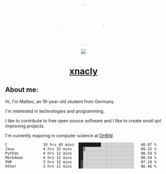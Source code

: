 <p align="center">
  <img style="border-radius: 100px" width="128" height="128" src="https://avatars.githubusercontent.com/u/47723417?v=4"/>
</p>
<p align="center">
  <img src="https://komarev.com/ghpvc/?username=xnacly&&style=flat-square"/>
</p>

<h1 align="center"><a href="https://xnacly.me/"> xnacly</a> </h1>

<h2> About me:</h2>

<p>Hi, I'm Matteo, an 19-year-old student from Germany. </p>
<p>I'm interested in technologies and programming.</p>
<p>I like to contribute to free open source software and I like to create small qol improving projects.</p>
<p>I'm currently majoring in computer science at <a href="https://www.dhbw.de/startseite">DHBW</a>.</p>

<!--START_SECTION:waka-->

```text
C                19 hrs 45 mins  ██████████░░░░░░░░░░░░░░░   40.07 %
Java             4 hrs 32 mins   ██▒░░░░░░░░░░░░░░░░░░░░░░   09.22 %
Python           4 hrs 12 mins   ██░░░░░░░░░░░░░░░░░░░░░░░   08.54 %
Markdown         4 hrs 12 mins   ██░░░░░░░░░░░░░░░░░░░░░░░   08.54 %
PHP              3 hrs 32 mins   █▓░░░░░░░░░░░░░░░░░░░░░░░   07.18 %
Other            3 hrs 11 mins   █▓░░░░░░░░░░░░░░░░░░░░░░░   06.46 %
```

<!--END_SECTION:waka-->
